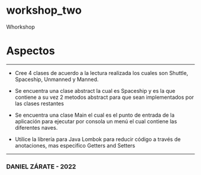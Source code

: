 # workshop_two

Whorkshop 

# Aspectos
***

* Cree 4 clases de acuerdo a la lectura realizada los cuales son Shuttle, Spaceship, Unmanned y Manned.

* Se encuentra una clase abstract la cual es Spaceship y es la que contiene a su vez 2 metodos abstract para que sean implementados por las clases restantes

* Se encuentra una clase Main el cual es el punto de entrada de la aplicación para ejecutar por consola un menú el cual contiene las diferentes naves.

* Utilice la librería para Java Lombok para reducir código a través de anotaciones, mas especifico Getters and Setters

***

### DANIEL ZÁRATE - 2022
